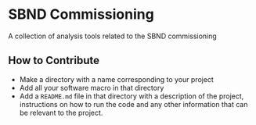 # SBND Commissioning

A collection of analysis tools related to the SBND commissioning

## How to Contribute
- Make a directory with a name corresponding to your project
- Add all your software macro in that directory
- Add a `README.md` file in that directory with a description of the project, instructions on how to run the code and any other information that can be relevant to the project. 
